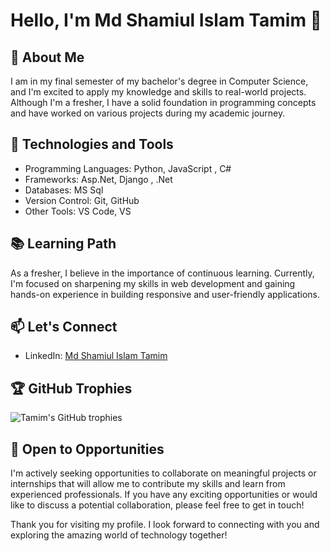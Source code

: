 # Hello, I'm Md Shamiul Islam Tamim 👋

## 🌱 About Me

I am in my final semester of my bachelor's degree in Computer Science, and I'm excited to apply my knowledge and skills to real-world projects. Although I'm a fresher, I have a solid foundation in programming concepts and have worked on various projects during my academic journey.

## 🔭 Technologies and Tools


- Programming Languages: Python, JavaScript , C#
- Frameworks: Asp.Net, Django , .Net
- Databases: MS Sql
- Version Control: Git, GitHub
- Other Tools: VS Code, VS

## 📚 Learning Path

As a fresher, I believe in the importance of continuous learning. Currently, I'm focused on sharpening my skills in web development and gaining hands-on experience in building responsive and user-friendly applications.

## 📫 Let's Connect

- LinkedIn: [Md Shamiul Islam Tamim](https://www.linkedin.com/in/itsonlytamimm/)

<!--## ✨ GitHub Stats


![Tamim's GitHub stats](https://github-readme-stats.vercel.app/api?username=itsonlytamim&show_icons=true&theme=radical&custom_title=GitHub%20Stats%20-%20Year%20by%20Year)

 ![Tamim's GitHub stats](https://github-readme-stats.vercel.app/api?username=itsonlytamim&show_icons=true&theme=radical&custom_title=GitHub%20Stats)

![- Year by Year](https://github-readme-stats.vercel.app/api?username=itsonlytamim&show_icons=true&theme=radical&custom_title=GitHub%20Stats%20-%20Year%20by%20Year&include_all_commits=true&count_private=true&hide=stars,issues)
-->


## 🏆 GitHub Trophies


![Tamim's GitHub trophies](https://github-profile-trophy.vercel.app/?username=itsonlytamim)


## 💼 Open to Opportunities

I'm actively seeking opportunities to collaborate on meaningful projects or internships that will allow me to contribute my skills and learn from experienced professionals. If you have any exciting opportunities or would like to discuss a potential collaboration, please feel free to get in touch!

Thank you for visiting my profile. I look forward to connecting with you and exploring the amazing world of technology together!




